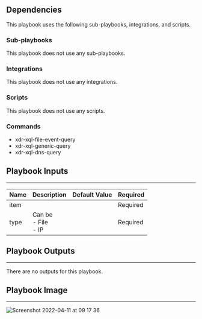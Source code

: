 

## Dependencies
This playbook uses the following sub-playbooks, integrations, and scripts.

### Sub-playbooks
This playbook does not use any sub-playbooks.

### Integrations
This playbook does not use any integrations.

### Scripts
This playbook does not use any scripts.

### Commands
* xdr-xql-file-event-query
* xdr-xql-generic-query
* xdr-xql-dns-query

## Playbook Inputs
---

| **Name** | **Description** | **Default Value** | **Required** |
| --- | --- | --- | --- |
| item |  |  | Required |
| type | Can be<br/>- File<br/>- IP |  | Required |

## Playbook Outputs
---
There are no outputs for this playbook.

## Playbook Image
---
![Screenshot 2022-04-11 at 09 17 36](https://user-images.githubusercontent.com/7138386/162684752-d3e05bc3-051c-4bbb-aaf5-148d367c3e36.png)
